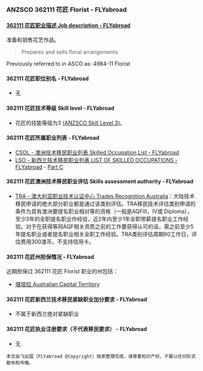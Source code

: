 ### ANZSCO 362111 花匠 Florist - FLYabroad ###

#### [362111 花匠职业描述 Job description - FLYabroad](http://www.flyabroadvisa.com/anzsco/3621.html#362111)

准备和销售花艺作品。

> Prepares and sells floral arrangements

Previously referred to in ASCO as:
4984-11 Florist

#### 362111 花匠职位别名 - FLYabroad
 
- 无

#### 362111 花匠技术等级 Skill level - FLYabroad

- 花匠的技能等级为3 [(ANZSCO Skill Level 3)](http://www.flyabroadvisa.com/anzsco/)。

#### 362111 花匠所属职业列表 - FLYabroad

- [CSOL - 澳洲技术移民职业列表 Skilled Occupation List - FLYabroad](http://www.flyabroadvisa.com/sol/)
- [LSO - 新西兰技术移民职业列表 LIST OF SKILLED OCCUPATIONS - FLYabroad](http://nz.flyabroadvisa.com/lso/) - [Part C](partc)

#### 362111 花匠澳洲技术移民职业评估 Skills assessment authority - FLYabroad

- [TRA - 澳大利亚职业技术认证中心 Trades Recognition Australia](http://www.flyabroadvisa.com/ass/tra.html)：大陆技术移民申请的绝大部分职业都是通过该类别评估。TRA移民技术评估类别申请的条件为具有澳洲要提名职业相对等的资格（一般是AQFIII，IV或 Diploma），至少3年的全职提名职业作经验，近2年内至少1年全职带薪提名职业工作经验。对于在获得等同AQF相关资质之前的工作要获得认可的话，需之前至少5年提名职业或者提名职业相关全职工作经验。TRA类别评估周期60工作日，评估费用300澳币，不支持信用卡。

#### 362111 花匠州担保情况 - FLYabroad

近期担保过  362111 花匠 Florist 职业的州包括：

- [堪培拉 Australian Capital Territory](http://www.flyabroadvisa.com/zdb/act.html)

#### 362111 花匠新西兰技术移民紧缺职业加分要求 - FLYabroad

- 不属于新西兰绝对紧缺职业

#### 362111 花匠执业注册要求（不代表移民要求） - FLYabroad

- 无

`本文由飞出国（FLYabroad @Copyright）独家整理完成，请尊重知识产权，不要以任何形式散布和传播。`